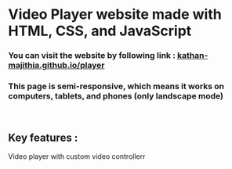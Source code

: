 <h1>Video Player website made with HTML, CSS, and JavaScript </h1>

<h3>You can visit the website by following link : <a href="https://kathan-majithia.github.io/player">kathan-majithia.github.io/player</a></h3>

<h3>This page is semi-responsive, which means it works on computers, tablets, and phones (only landscape mode)</h3><br>

<h2>Key features : </h2>
<div>Video player with custom video controllerr</div><br>
